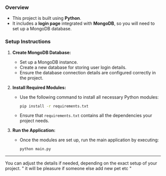 


### Overview
- This project is built using **Python**.
- It includes a **login page** integrated with **MongoDB**, so you will need to set up a MongoDB database.

### Setup Instructions

1. **Create MongoDB Database:**
   - Set up a MongoDB instance.
   - Create a new database for storing user login details.
   - Ensure the database connection details are configured correctly in the project.

2. **Install Required Modules:**
   - Use the following command to install all necessary Python modules:
     ```bash
     pip install -r requirements.txt
     ```
   - Ensure that `requirements.txt` contains all the dependencies your project needs.

3. **Run the Application:**
   - Once the modules are set up, run the main application by executing:
     ```bash
     python main.py
     ```

---

You can adjust the details if needed, depending on the exact setup of your project.
" it will be pleasure if someone else add new  pet etc "
